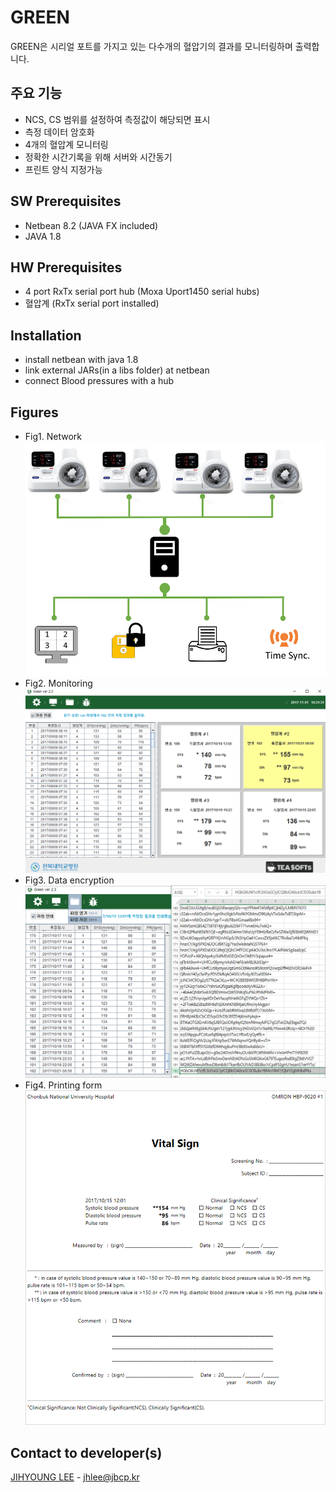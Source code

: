 # GREEN
GREEN은 시리얼 포트를 가지고 있는 다수개의 혈압기의 결과를 모니터링하며 출력합니다.  

## 주요 기능
+ NCS, CS 범위를 설정하여 측정값이 해당되면 표시
+ 측정 데이터 암호화
+ 4개의 혈압계 모니터링
+ 정확한 시간기록을 위해 서버와 시간동기
+ 프린트 양식 지정가능

## SW Prerequisites
+ Netbean 8.2 (JAVA FX included)
+ JAVA 1.8

## HW Prerequisites
+ 4 port RxTx serial port hub (Moxa Uport1450 serial hubs) 
+ 혈압계 (RxTx serial port installed) 

## Installation
+ install netbean with java 1.8
+ link external JARs(in a libs folder) at netbean
+ connect Blood pressures with a hub

## Figures
+ Fig1. Network
![network](/green1.png)
+ Fig2. Monitoring
![monitoring](/green2.png)
+ Fig3. Data encryption
![data encryption](/green3.png)
+ Fig4. Printing form
![printing form](/green4.png)

## Contact to developer(s)
 [JIHYOUNG LEE](https://github.com/jhlee/) - jhlee@jbcp.kr
